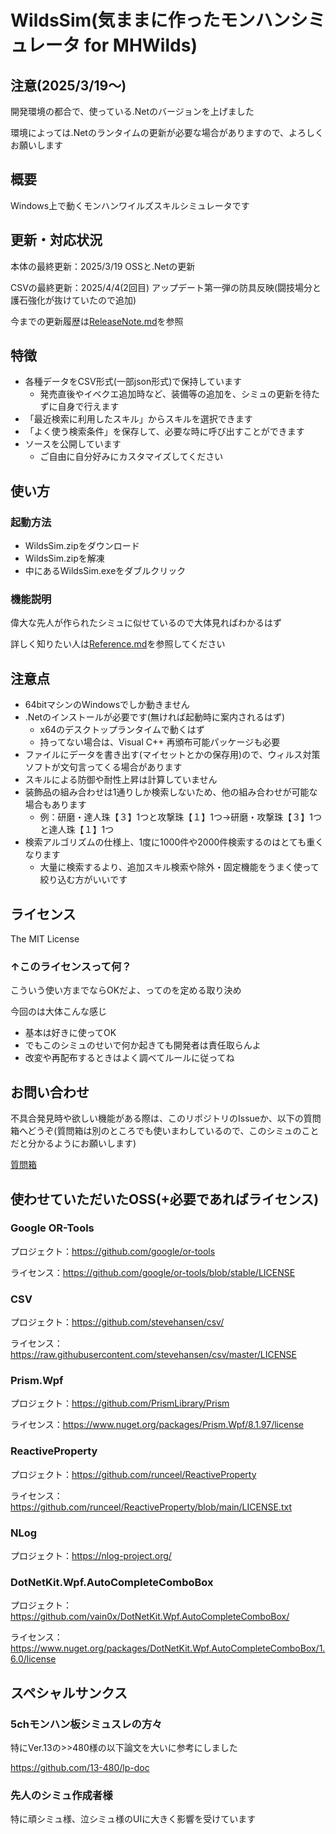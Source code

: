 # WildsSim(気ままに作ったモンハンシミュレータ for MHWilds)

## 注意(2025/3/19～)

開発環境の都合で、使っている.Netのバージョンを上げました

環境によっては.Netのランタイムの更新が必要な場合がありますので、よろしくお願いします

## 概要

Windows上で動くモンハンワイルズスキルシミュレータです

## 更新・対応状況

本体の最終更新：2025/3/19 OSSと.Netの更新

CSVの最終更新：2025/4/4(2回目) アップデート第一弾の防具反映(闘技場分と護石強化が抜けていたので追加)

今までの更新履歴は[ReleaseNote.md](./ReleaseNote.md)を参照

## 特徴

- 各種データをCSV形式(一部json形式)で保持しています
  - 発売直後やイベクエ追加時など、装備等の追加を、シミュの更新を待たずに自身で行えます
- 「最近検索に利用したスキル」からスキルを選択できます
- 「よく使う検索条件」を保存して、必要な時に呼び出すことができます
- ソースを公開しています
  - ご自由に自分好みにカスタマイズしてください

## 使い方

### 起動方法

- WildsSim.zipをダウンロード
- WildsSim.zipを解凍
- 中にあるWildsSim.exeをダブルクリック

### 機能説明

偉大な先人が作られたシミュに似せているので大体見ればわかるはず

詳しく知りたい人は[Reference.md](./Reference.md)を参照してください

## 注意点

- 64bitマシンのWindowsでしか動きません
- .Netのインストールが必要です(無ければ起動時に案内されるはず)
  - x64のデスクトップランタイムで動くはず
  - 持ってない場合は、Visual C++ 再頒布可能パッケージも必要
- ファイルにデータを書き出す(マイセットとかの保存用)ので、ウィルス対策ソフトが文句言ってくる場合があります
- スキルによる防御や耐性上昇は計算していません
- 装飾品の組み合わせは1通りしか検索しないため、他の組み合わせが可能な場合もあります
  - 例：研磨・達人珠【３】1つと攻撃珠【１】1つ→研磨・攻撃珠【３】1つと達人珠【１】1つ
- 検索アルゴリズムの仕様上、1度に1000件や2000件検索するのはとても重くなります
  - 大量に検索するより、追加スキル検索や除外・固定機能をうまく使って絞り込む方がいいです

## ライセンス

The MIT License

### ↑このライセンスって何？

こういう使い方までならOKだよ、ってのを定める取り決め

今回のは大体こんな感じ

- 基本は好きに使ってOK
- でもこのシミュのせいで何か起きても開発者は責任取らんよ
- 改変や再配布するときはよく調べてルールに従ってね

## お問い合わせ

不具合発見時や欲しい機能がある際は、このリポジトリのIssueか、以下の質問箱へどうぞ(質問箱は別のところでも使いまわしているので、このシミュのことだと分かるようにお願いします)

[質問箱](https://peing.net/ja/58b7c250e12e37)

## 使わせていただいたOSS(+必要であればライセンス)

### Google OR-Tools

プロジェクト：<https://github.com/google/or-tools>

ライセンス：<https://github.com/google/or-tools/blob/stable/LICENSE>

### CSV

プロジェクト：<https://github.com/stevehansen/csv/>

ライセンス：<https://raw.githubusercontent.com/stevehansen/csv/master/LICENSE>

### Prism.Wpf

プロジェクト：<https://github.com/PrismLibrary/Prism>

ライセンス：<https://www.nuget.org/packages/Prism.Wpf/8.1.97/license>

### ReactiveProperty

プロジェクト：<https://github.com/runceel/ReactiveProperty>

ライセンス：<https://github.com/runceel/ReactiveProperty/blob/main/LICENSE.txt>

### NLog

プロジェクト：<https://nlog-project.org/>

### DotNetKit.Wpf.AutoCompleteComboBox

プロジェクト：<https://github.com/vain0x/DotNetKit.Wpf.AutoCompleteComboBox/>

ライセンス：<https://www.nuget.org/packages/DotNetKit.Wpf.AutoCompleteComboBox/1.6.0/license>

## スペシャルサンクス

### 5chモンハン板シミュスレの方々

特にVer.13の>>480様の以下論文を大いに参考にしました

<https://github.com/13-480/lp-doc>

### 先人のシミュ作成者様

特に頑シミュ様、泣シミュ様のUIに大きく影響を受けています
